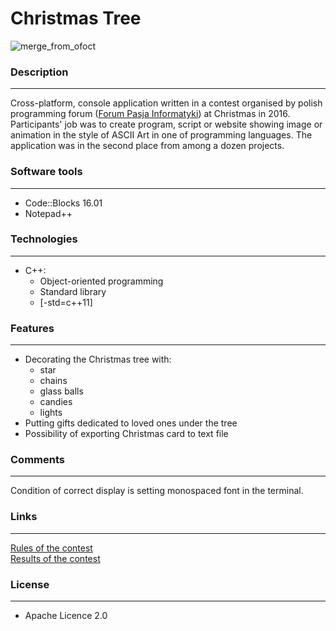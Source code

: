 # Christmas Tree
![merge_from_ofoct](https://user-images.githubusercontent.com/21959354/28546433-04bf2dda-70cb-11e7-8738-42cb5f66e3f3.jpg)
### Description
---
Cross-platform, console application written in a contest organised by polish programming forum ([Forum Pasja Informatyki](https://forum.pasja-informatyki.pl)) at Christmas in 2016. Participants' job was to create program, script or website showing image or animation in the style of ASCII Art in one of programming languages. The application was in the second place from among a dozen projects.
### Software tools
---
- Code::Blocks 16.01
- Notepad++
### Technologies
---
- C++:
  - Object-oriented programming
  - Standard library
  - [-std=c++11]
### Features
---
* Decorating the Christmas tree with:
  * star
  * chains
  * glass balls
  * candies
  * lights
* Putting gifts dedicated to loved ones under the tree
* Possibility of exporting Christmas card to text file
### Comments
---
Condition of correct display is setting monospaced font in the terminal.
### Links
---
[Rules of the contest](https://forum.pasja-informatyki.pl/204706/wyniki-konkurs-swiateczny-wygraj-atrakcyjne-nagrody)  
[Results of the contest](https://forum.pasja-informatyki.pl/contest/swieta-2016)
### License
---
* Apache Licence 2.0

